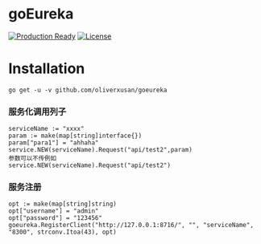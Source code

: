 # goEureka

[![Production Ready](https://img.shields.io/badge/production-ready-blue.svg)](github.com/oliverxusan/goeureka)
[![License](https://img.shields.io/github/license/gogf/gf.svg?style=flat)](https://github.com/oliverxusan/goeureka)

# Installation
```
go get -u -v github.com/oliverxusan/goeureka
```

### 服务化调用列子
````
serviceName := "xxxx"
param := make(map[string]interface{})
param["para1"] = "ahhaha"
service.NEW(serviceName).Request("api/test2",param)
参数可以不传例如
service.NEW(serviceName).Request("api/test2")
````

### 服务注册

````
opt := make(map[string]string)
opt["username"] = "admin"
opt["password"] = "123456"
goeureka.RegisterClient("http://127.0.0.1:8716/", "", "serviceName", "8300", strconv.Itoa(43), opt)

````
